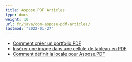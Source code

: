 ```yaml
---
title: Aspose.PDF Articles
type: docs
weight: 10
url: fr/java/com-aspose-pdf-articles/
lastmod: "2022-01-27"
---
```


- [Comment créer un portfolio PDF](/pdf/java/how-to-create-pdf-portfolio/)
- [Insérer une image dans une cellule de tableau en PDF](/pdf/java/insert-an-image-into-a-table-cell-in-pdf/)
- [Comment définir la locale pour Aspose.PDF](/pdf/java/how-to-set-locale-for-aspose-pdf/)